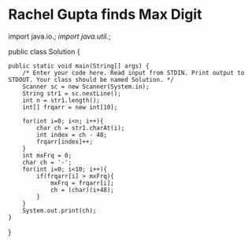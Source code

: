 # Rachel Gupta finds Max Digit  #

import java.io.*;
import java.util.*;

public class Solution {

    public static void main(String[] args) {
        /* Enter your code here. Read input from STDIN. Print output to STDOUT. Your class should be named Solution. */
        Scanner sc = new Scanner(System.in);
        String str1 = sc.nextLine();
        int n = str1.length();
        int[] frqarr = new int[10];
        
        for(int i=0; i<n; i++){
            char ch = str1.charAt(i);
            int index = ch - 48;
            frqarr[index]++;
        }
        int mxFrq = 0;
        char ch = '-';
        for(int i=0; i<10; i++){
            if(frqarr[i] > mxFrq){
                mxFrq = frqarr[i];
                ch = (char)(i+48);
            }
        }
        System.out.print(ch);
    }
}
